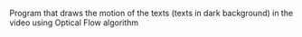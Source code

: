 Program that draws the motion of the texts (texts in dark background) in the video using Optical Flow algorithm
